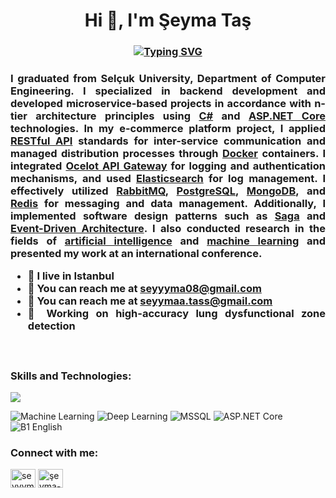 <h1 align="center">Hi 👋, I'm Şeyma Taş</h1>
<h3 align="center">
<a href="https://git.io/typing-svg"><img src="https://readme-typing-svg.demolab.com?font=Poppins&weight=500&size=30&duration=3000&pause=1000&color=336791&random=false&width=435&lines=Backend+Developer;Computer+Engineering+Student" alt="Typing SVG" /></a>
</h3>

<h3 align="justify">
I graduated from Selçuk University, Department of Computer Engineering. I specialized in backend development and developed microservice-based projects in accordance with n-tier architecture principles using <u>C#</u> and <u>ASP.NET Core</u> technologies. In my e-commerce platform project, I applied <u>RESTful API</u> standards for inter-service communication and managed distribution processes through <u>Docker</u> containers. I integrated <u>Ocelot API Gateway</u> for logging and authentication mechanisms, and used <u>Elasticsearch</u> for log management. I effectively utilized <u>RabbitMQ</u>, <u>PostgreSQL</u>, <u>MongoDB</u>, and <u>Redis</u> for messaging and data management. Additionally, I implemented software design patterns such as <u>Saga</u> and <u>Event-Driven Architecture</u>. I also conducted research in the fields of <u>artificial intelligence</u> and <u>machine learning</u> and presented my work at an international conference.
</h


<img align="right" alt="Coding" width="400" src="https://raw.githubusercontent.com/TheDudeThatCode/TheDudeThatCode/master/Assets/Developer.gif">


<p align="left">
  <ul>
    <li>📍 I live in Istanbul</li>
    <li>📧 You can reach me at <a href="mailto:seyyyma08@gmail.com">seyyyma08@gmail.com</a></li>
    <li>📧 You can reach me at <a href="mailto:seyymaa.tass@gmail.com">seyymaa.tass@gmail.com</a></li>
    <li>💼 Working on high-accuracy lung dysfunctional zone detection</li>
  </ul>
</p>
<br>

<h3 align="left">Skills and Technologies:</h3>
<p align="left">
  <a href="https://skillicons.dev">
    <img src="https://skillicons.dev/icons?&theme=light&i=dotnet,cs,azure,py,mysql,postgres,docker,redis,rabbitmq,flutter,firebase,github,git,postman,visualstudio,vscode,oracle" />
  </a>
</p>

<p align="left">
<img src="https://img.shields.io/badge/-Machine%20Learning-102230?logo=google&logoColor=white" alt="Machine Learning" />
<img src="https://img.shields.io/badge/-Deep%20Learning-00599C?logo=numpy&logoColor=white" alt="Deep Learning" />
<img src="https://img.shields.io/badge/-MSSQL-CC2927?logo=microsoft-sql-server&logoColor=white" alt="MSSQL" />
<img src="https://img.shields.io/badge/-ASP.NET%20Core-5C2D91?logo=dotnet&logoColor=white" alt="ASP.NET Core" />
<img src="https://img.shields.io/badge/-B1%20English-0078D4?logo=translate&logoColor=white" alt="B1 English" />
</p>


<h3 align="left">Connect with me:</h3>
<p align="left">
<a href="mailto:seyyyma08@gmail.com" target="_blank"><img align="center" src="https://cdn.jsdelivr.net/npm/simple-icons@3.0.1/icons/gmail.svg" alt="seyyyma08@gmail.com" height="30" width="40" /></a>
<a href="https://www.linkedin.com/in/%C5%9Feyma-ta%C5%9F-642600272/" target="_blank"><img align="center" src="https://cdn.jsdelivr.net/npm/simple-icons@3.0.1/icons/linkedin.svg" alt="şeyma-taş" height="30" width="40" /></a>
</p>



